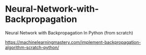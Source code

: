 # Neural-Network-with-Backpropagation
Neural Network with Backpropagation In Python (from scratch)

https://machinelearningmastery.com/implement-backpropagation-algorithm-scratch-python/
